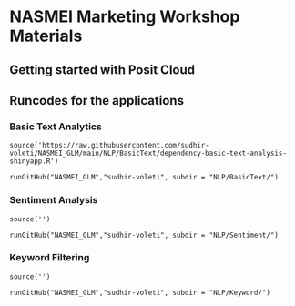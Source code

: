 # NASMEI Marketing Workshop Materials


## Getting started with Posit Cloud




## Runcodes for the applications

### Basic Text Analytics

`source('https://raw.githubusercontent.com/sudhir-voleti/NASMEI_GLM/main/NLP/BasicText/dependency-basic-text-analysis-shinyapp.R')`

`runGitHub("NASMEI_GLM","sudhir-voleti", subdir = "NLP/BasicText/")`



### Sentiment Analysis

`source('')`

`runGitHub("NASMEI_GLM","sudhir-voleti", subdir = "NLP/Sentiment/")`


### Keyword Filtering

`source('')`

`runGitHub("NASMEI_GLM","sudhir-voleti", subdir = "NLP/Keyword/")`

